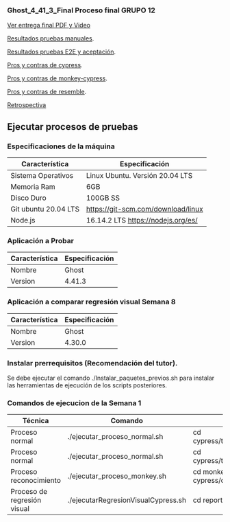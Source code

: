 ### Ghost_4_41_3_Final Proceso final GRUPO 12

[Ver entrega final PDF y Video](https://github.com/MISW4103-Automatizacion/Ghost_4_41_3_Final/wiki/Entrega-final-Grupo-12)

[Resultados pruebas manuales](https://github.com/MISW4103-Automatizacion/Ghost_4_41_3_Final/wiki/Resultado-de-pruebas-manuales).

[Resultados pruebas E2E y aceptación](https://github.com/MISW4103-Automatizacion/Ghost_4_41_3_Final/wiki/Resultado-pruebas-E2E-y-aceptaci%C3%B3n).

[Pros y contras de cypress](https://github.com/MISW4103-Automatizacion/Ghost_4_41_3_Final/wiki/Pros-y-contras-de-Cypress).

[Pros y contras de monkey-cypress](https://github.com/MISW4103-Automatizacion/Ghost_4_41_3_Final/wiki/Pros-y-Contras-de-Monkey---Cypress).

[Pros y contras de resemble](https://github.com/MISW4103-Automatizacion/Ghost_4_41_3_Final/wiki/Pros-y-contras-Resemble).

[Retrospectiva](https://github.com/MISW4103-Automatizacion/Ghost_4_41_3_Final/wiki/Retrospectiva)

## Ejecutar procesos de pruebas

### Especificaciones de la máquina

| Característica      | Especificación                      |
| -------------------- | ----------------------------------- |
| Sistema Operativos   | Linux Ubuntu. Versión 20.04 LTS     |
| Memoria Ram          | 6GB                                 |
| Disco Duro           | 100GB SS                            |
| Git ubuntu 20.04 LTS |  https://git-scm.com/download/linux |
| Node.js              | 16.14.2 LTS https://nodejs.org/es/                        |

### Aplicación a Probar
| Característica     | Especificación                      |
| -------------------- | ----------------------------------- |
| Nombre              | Ghost |
| Version             | 4.41.3 |

### Aplicación a comparar regresión visual Semana 8
| Característica     | Especificación                      |
| -------------------- | ----------------------------------- |
| Nombre              | Ghost |
| Version             | 4.30.0 |

### Instalar prerrequisitos (Recomendación del tutor).
Se debe ejecutar el comando ./Instalar_paquetes_previos.sh para instalar las herramientas de ejecución de los scripts posteriores.

### Comandos de ejecucion de la Semana 1
| Técnica     | Comando                      | Resultados |
| -------------------- | ----------------------------------- |------|
| Proceso normal              | ./ejecutar_proceso_normal.sh | cd cypress/test/cypress/screenshots |
| Proceso normal              | ./ejecutar_proceso_normal.sh | cd cypress/test/cypress/screenshots |
| Proceso reconocimiento             | ./ejecutar_proceso_monkey.sh |cd monkey-cypress/cypress/videos/monkey |
| Proceso de regresión visual | ./ejecutarRegresionVisualCypress.sh | cd reporteFinal_Cypress|
